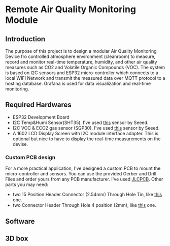 # Remote Air Quality Monitoring Module

## Introduction
The purpose of this project is to design a modular Air Quality Monitoring Device fro controlled atmosphere environment (cleanroom) to measure, record and monitor real-time temperature, humidity, and other air quality measures such as CO2 and Volatile Organic Compounds (VOC). The system is based on I2C sensors and ESP32 micro-controller which connects to a local WIFI Network and transmit the measured data over MQTT protocol to a hosting database. Grafana is used for data visualization and real-time monitoring.

## Required Hardwares
- ESP32 Development Board
- I2C Temp&Humi Sensor(SHT35). I've used [this](https://media.digikey.com/pdf/Data%20Sheets/Seeed%20Technology/Grove_I2C_HighAccuracy_Temp_Humi_Sensor(SHT35)_Web.pdf) sensor by Seeed.
- I2C VOC & ECO2 gas sensor (SGP30). I've used [this](https://media.digikey.com/pdf/Data%20Sheets/Seeed%20Technology/101020512_Web.pdf) sensor by Seeed.
- A 1602 LCD Display Screen with I2C module interface adapter. This is optional but nice to have to display the real-time measurements on the devise.

### Custom PCB design
For a more practical application, I've designed a custom PCB to mount the micro-controller and sensors. You can use the provided Gerber and Drill Files and order yours from any PCB manufacturer. I've used [JLCPCB](https://jlcpcb.com). Other parts you may need:
- two 15 Position Header Connector (2.54mm) Through Hole Tin, like [this](https://www.digikey.ca/en/products/detail/sullins-connector-solutions/PPTC151LFBN-RC/810153) one.
- two Connector Header Through Hole 4 position (2mm), like [this](https://www.digikey.ca/en/products/detail/sullins-connector-solutions/SWR201-NRTN-S04-SA-WH/2769602) one.


## Software







## 3D box
